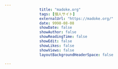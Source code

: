 ---
                title: "madoke.org"
                tags: [個人サイト]
                externalUrl: "https://madoke.org/"
                date: 9998-08-08
                showDate: false
                showAuthor: false
                showReadingTime: false
                showEdit: false
                showLikes: false
                showViews: false
                layoutBackgroundHeaderSpace: false
                ---

